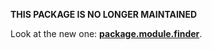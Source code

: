 **THIS PACKAGE IS NO LONGER MAINTAINED**

Look at the new one: **[package.module.finder](https://github.com/luscus/package.module.finder)**.
